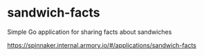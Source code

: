 # sandwich-facts
Simple Go application for sharing facts about sandwiches

https://spinnaker.internal.armory.io/#/applications/sandwich-facts
